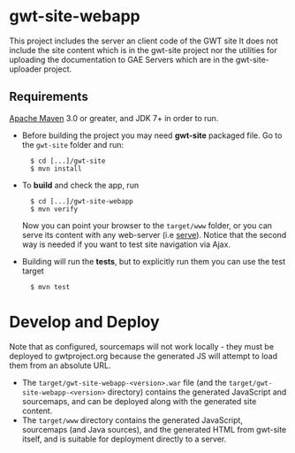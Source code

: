 # gwt-site-webapp
 This project includes the server an client code of the GWT site
 It does not include the site content which is in the gwt-site project
 nor the utilities for uploading the documentation to GAE Servers which
 are in the gwt-site-uploader project.

## Requirements
 [Apache Maven](http://maven.apache.org) 3.0 or greater, and JDK 7+ in order to run.

- Before building the project you may need **gwt-site** packaged file.
  Go to the `gwt-site` folder and run:

        $ cd [...]/gwt-site
        $ mvn install

- To **build** and check the app, run

        $ cd [...]/gwt-site-webapp
        $ mvn verify

  Now you can point your browser to the `target/www` folder, or you can serve
  its content with any web-server (i.e [serve](https://www.npmjs.com/package/serve)).
  Notice that the second way is needed if you want to test site navigation via Ajax.

- Building will run the **tests**, but to explicitly run them you can use the test target

        $ mvn test

# Develop and Deploy

Note that as configured, sourcemaps will not work locally - they must be deployed to gwtproject.org
because the generated JS will attempt to load them from an absolute URL.

  * The `target/gwt-site-webapp-<version>.war` file (and the `target/gwt-site-webapp-<version>`
  directory) contains the generated JavaScript and sourcemaps, and can be deployed along with the
  generated site content.
  * The `target/www` directory contains the generated JavaScript, sourcemaps (and Java sources),
  and the generated HTML from gwt-site itself, and is suitable for deployment directly to a
  server.
